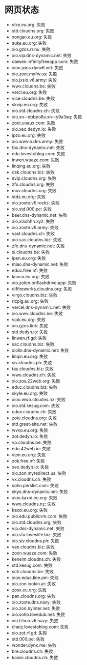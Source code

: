# 网页状态
- viko.eu.org: 失败
- std.cloudns.org: 失败
- xongan.eu.org: 失败
- suke.eu.org: 失败
- xio.gzos.rr.nu: 失败
- xio.vip.dns-dynamic.net: 失败
- daiwen.infinityfreeapp.com: 失败
- xioo.jxios.dynv6.net: 失败
- xio.zoot.myfw.us: 失败
- xio.jxsio.v6.army: 失败
- wwv.cloudns.be: 失败
- vercl.eu.org: 失败
- vice.cloudns.be: 失败
- skvip.eu.org: 失败
- xio.std.cloudns.ch: 失败
- xio.xn--ebbpo8a.xn--y9a3aq: 失败
- zoot.unaux.com: 失败
- xio.xeo.dedyn.io: 失败
- ipzo.eu.org: 失败
- xio.wwvio.dns.army: 失败
- fox.dns-dynamic.net: 失败
- edu.lovestoblog.com: 失败
- inwen.wuaze.com: 失败
- linqing.eu.org: 失败
- dsk.cloudns.biz: 失败
- svip.cloudns.org: 失败
- zfo.cloudns.org: 失败
- mov.cloudns.org: 失败
- stds.eu.org: 失败
- xio.zoxte.v6.rocks: 失败
- xio.std.000.pe: 失败
- beer.dns-dynamic.net: 失败
- xio.xiaohhh.xyz: 失败
- xio.zoxte.v6.army: 失败
- vast.cloudns.ch: 失败
- xio.sac.cloudns.biz: 失败
- zfo.dns-dynamic.net: 失败
- si.cloudns.be: 失败
- ipen.eu.org: 失败
- miao.dns-dynamic.net: 失败
- educ.free.nf: 失败
- kcoco.eu.org: 失败
- xio.zoten.onflashdrive.app: 失败
- diffireworks.cloudns.org: 失败
- virgo.cloudns.biz: 失败
- ricpig.eu.org: 失败
- vercel.dns-dynamic.net: 失败
- xio.wwv.cloudns.be: 失败
- vipk.eu.org: 失败
- xio.gzos.link: 失败
- std.dedyn.io: 失败
- linwen.rf.gd: 失败
- sac.cloudns.biz: 失败
- xiolin.dns-dynamic.net: 失败
- linqin.eu.org: 失败
- siv.cloudns.ph: 失败
- tau.cloudns.biz: 失败
- wwo.cloudns.ch: 失败
- xio.zos.22web.org: 失败
- educ.cloudns.biz: 失败
- skyle.eu.org: 失败
- xioo.wwo.cloudns.nz: 失败
- xio.std.kesug.com: 失败
- cdue.cloudns.ch: 失败
- zote.cloudns.org: 失败
- std.great-site.net: 失败
- wvvp.eu.org: 失败
- zot.dedyn.io: 失败
- vp.cloudns.be: 失败
- edu.42web.io: 失败
- vipn.eu.org: 失败
- zok.free.nf: 失败
- xeo.dedyn.io: 失败
- xio.zon.myredirect.us: 失败
- vx.cloudns.ch: 失败
- soho.perslist.com: 失败
- skyo.dns-dynamic.net: 失败
- xioo.kaxoi.eu.org: 失败
- wwo.cloudns.nz: 失败
- kaxoi.eu.org: 失败
- xio.edu.publicvm.com: 失败
- xio.std.cloudns.org: 失败
- vip.dns-dynamic.net: 失败
- xio.stu.loveslife.biz: 失败
- xio.siv.cloudns.ph: 失败
- ven.cloudns.biz: 失败
- zoon.wuaze.com: 失败
- kenelm.cloudns.ch: 失败
- std.kesug.com: 失败
- sch.cloudns.be: 失败
- xioo.educ.line.pm: 失败
- xio.zon.lookin.at: 失败
- zosx.eu.org: 失败
- pan.cloudns.org: 失败
- xio.zoxte.dns.navy: 失败
- xio.zon.byinter.net: 失败
- xio.soho.lovedub.net: 失败
- xio.lzhoo.v6.navy: 失败
- chatz.lovestoblog.com: 失败
- xio.zot.rf.gd: 失败
- std.000.pe: 失败
- wonder.dynx.me: 失败
- bre.cloudns.ch: 失败
- kaixin.cloudns.ch: 失败
